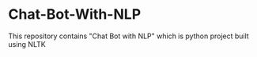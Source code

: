 # Chat-Bot-With-NLP
This repository contains "Chat Bot with NLP" which is python project built using NLTK
